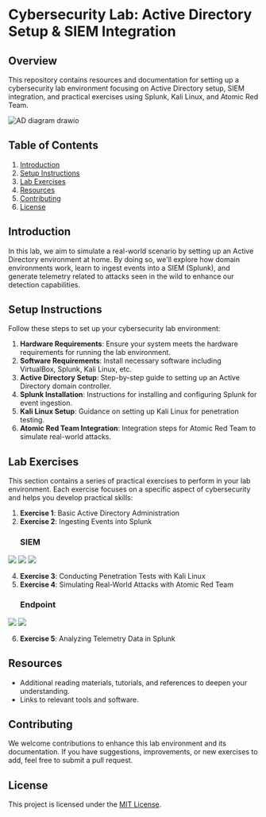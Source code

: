 # Cybersecurity Lab: Active Directory Setup & SIEM Integration

## Overview
This repository contains resources and documentation for setting up a cybersecurity lab environment focusing on Active Directory setup, SIEM integration, and practical exercises using Splunk, Kali Linux, and Atomic Red Team.

![AD diagram drawio](https://github.com/lmlsebaslml/Active-Directory-Setup-SIEM-Integration/assets/84816463/65e170b0-b830-4897-89e1-69e414e07954)


## Table of Contents
1. [Introduction](#introduction)
2. [Setup Instructions](#setup-instructions)
3. [Lab Exercises](#lab-exercises)
4. [Resources](#resources)
5. [Contributing](#contributing)
6. [License](#license)

## Introduction
In this lab, we aim to simulate a real-world scenario by setting up an Active Directory environment at home. By doing so, we'll explore how domain environments work, learn to ingest events into a SIEM (Splunk), and generate telemetry related to attacks seen in the wild to enhance our detection capabilities.

## Setup Instructions
Follow these steps to set up your cybersecurity lab environment:

1. **Hardware Requirements**: Ensure your system meets the hardware requirements for running the lab environment.
2. **Software Requirements**: Install necessary software including VirtualBox, Splunk, Kali Linux, etc.
3. **Active Directory Setup**: Step-by-step guide to setting up an Active Directory domain controller.
4. **Splunk Installation**: Instructions for installing and configuring Splunk for event ingestion.
5. **Kali Linux Setup**: Guidance on setting up Kali Linux for penetration testing.
6. **Atomic Red Team Integration**: Integration steps for Atomic Red Team to simulate real-world attacks.

## Lab Exercises
This section contains a series of practical exercises to perform in your lab environment. Each exercise focuses on a specific aspect of cybersecurity and helps you develop practical skills:

1. **Exercise 1**: Basic Active Directory Administration
2. **Exercise 2**: Ingesting Events into Splunk
   ### SIEM
<div>
    <img src="https://img.shields.io/badge/-Microsoft_Sentinel-0078D4?&style=for-the-badge&logo=Microsoft&logoColor=white" />
    <img src="https://img.shields.io/badge/-Splunk-000000?&style=for-the-badge&logo=Splunk&logoColor=white" />
    <img src="https://img.shields.io/badge/-Elastic-005571?&style=for-the-badge&logo=Elastic&logoColor=white" />
</div>

4. **Exercise 3**: Conducting Penetration Tests with Kali Linux
5. **Exercise 4**: Simulating Real-World Attacks with Atomic Red Team
   ### Endpoint
<div>
    <img src="https://img.shields.io/badge/-Microsoft_Defender_for_Endpoint-00A4EF?&style=for-the-badge&logo=Microsoft&logoColor=white" />
    <img src="https://img.shields.io/badge/-Velociraptor-4B275F?&style=for-the-badge&logo=Velociraptor&logoColor=white" />
</div>


6. **Exercise 5**: Analyzing Telemetry Data in Splunk

## Resources
- Additional reading materials, tutorials, and references to deepen your understanding.
- Links to relevant tools and software.

## Contributing
We welcome contributions to enhance this lab environment and its documentation. If you have suggestions, improvements, or new exercises to add, feel free to submit a pull request.

## License
This project is licensed under the [MIT License](LICENSE).
